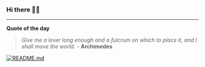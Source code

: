 ### Hi there 👋🏻


---

**Quote of the day**

> *Give me a lever long enough and a fulcrum on which to place it, and I shall move the world.* - **Archimedes** 

[![README.md](https://github.com/marcolovazzano/marcolovazzano/actions/workflows/readme.yml/badge.svg?branch=main)](https://github.com/marcolovazzano/marcolovazzano/actions/workflows/readme.yml)
